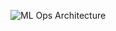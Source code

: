 
![ML Ops Architecture](https://github.com/user-attachments/assets/a364f1e1-1539-4f24-9797-5ced2f27dadb)
